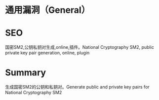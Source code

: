 # 通用漏洞（General）
# SEO
国密SM2,公钥私钥对生成,online,插件。National Cryptography SM2, public private key pair generation, online, plugin
# Summary
生成国密SM2的公钥和私钥对。Generate public and private key pairs for National Cryptography SM2
